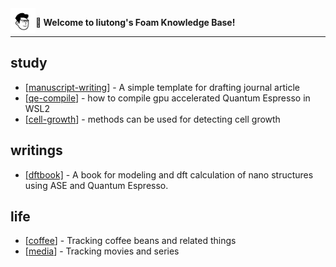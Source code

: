 
<img src="attachments/2021-11-14-19-05-29.png" width=40 align="left">

**👋 Welcome to liutong's Foam Knowledge Base!**

------

## study

- [[manuscript-writing]] - A simple template for drafting journal article
- [[qe-compile]] - how to compile gpu accelerated Quantum Espresso in WSL2
- [[cell-growth]] - methods can be used for detecting cell growth

## writings

- [\[dftbook\]](/dftbook/dftbook.html) - A book for modeling and dft calculation of nano structures using ASE and Quantum Espresso.
## life

- [[coffee]] - Tracking coffee beans and related things
- [[media]] - Tracking movies and series


[//begin]: # "Autogenerated link references for markdown compatibility"
[manuscript-writing]: docs/md_files/manuscript-writing.md "manuscript-writing"
[qe-compile]: docs/md_files/qe-compile.md "qe-compile"
[cell-growth]: docs/md_files/cell-growth.md "cell-growth"
[coffee]: docs/md_files/coffee.md "coffee"
[media]: docs/md_files/media.md "media"
[//end]: # "Autogenerated link references"
